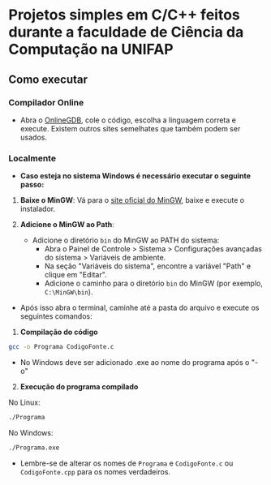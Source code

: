 # Projetos simples em C/C++ feitos durante a faculdade de Ciência da Computação na UNIFAP

## Como executar
### Compilador Online
- Abra o [OnlineGDB](https://www.onlinegdb.com/), cole o código, escolha a linguagem correta e execute. Existem outros sites semelhates que também podem ser usados.

### Localmente
- **Caso esteja no sistema Windows é necessário executar o seguinte passo:**
1. **Baixe o MinGW**: Vá para o [site oficial do MinGW](http://www.mingw.org/), baixe e execute o instalador.

2. **Adicione o MinGW ao Path**:
   - Adicione o diretório `bin` do MinGW ao PATH do sistema:
     - Abra o Painel de Controle > Sistema > Configurações avançadas do sistema > Variáveis de ambiente.
     - Na seção "Variáveis do sistema", encontre a variável "Path" e clique em "Editar".
     - Adicione o caminho para o diretório `bin` do MinGW (por exemplo, `C:\MinGW\bin`).


- Após isso abra o terminal, caminhe até a pasta do arquivo e execute os seguintes comandos:
1. **Compilação do código**
```bash
gcc -o Programa CodigoFonte.c
```
- No Windows deve ser adicionado .exe ao nome do programa após o "-o"

2. **Execução do programa compilado**

No Linux:
```bash
./Programa
```
No Windows:
```bash
./Programa.exe
```

- Lembre-se de alterar os nomes de `Programa` e `CodigoFonte.c` ou `CodigoFonte.cpp` para os nomes verdadeiros.

